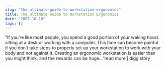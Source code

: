 ```yaml
---
slug: "the-ultimate-guide-to-workstation-ergonomics"
title: The Ultimate Guide to Workstation Ergonomics
date: "2007-10-10"
tags: []
---
```

“If you’re like most people, you spend a good portion of your waking hours sitting at a desk or working with a computer. This time can become painful if you don’t take steps to properly set up your workstation to work with your body and not against it. Creating an ergonomic workstation is easier than you might think, and the rewards can be huge…”read more | digg story
